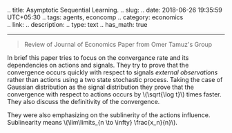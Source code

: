 
.. title: Asymptotic Sequential Learning.
.. slug: 
.. date: 2018-06-26 19:35:59 UTC+05:30
.. tags: agents, econcomp
.. category: economics			
.. link: 
.. description: 
.. type: text
.. has_math: true

***

> Review of Journal of Economics Paper from Omer Tamuz's Group

In brief this paper tries to focus on the convergance rate and its dependencies on actions and signals. They try to prove that the convergence occurs quickly with respect to signals *external observations* rather than actions using a two state stochastic process. Taking the case of Gaussian distribution as the signal distribution they prove that the convergence with respect to actions occurs by \\(\sqrt{\log t}\\) times faster. They also discuss the definitivity of the convergence. 
<!-- TEASER_END -->
They were also emphasizing on the sublinerity of the actions influence. Sublinearity means \\(\lim\limits_{n \to \infty} \frac{x_n}{n}\\).

<h1><a href="http://tamuz.caltech.edu/papers/cascades.pdf"><i class="far fa-file-pdf"></i></a></h1>

